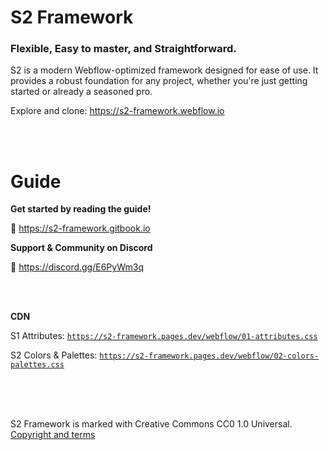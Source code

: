 # S2 Framework

### Flexible, Easy to master, and Straightforward.

S2 is a modern Webflow-optimized framework designed for ease of use. It provides a robust foundation for any project, whether you're just getting started or already a seasoned pro.

Explore and clone: https://s2-framework.webflow.io


<br><br>


# Guide

**Get started by reading the guide!**

📗 https://s2-framework.gitbook.io

**Support & Community on Discord**

💬 https://discord.gg/E6PyWm3q


<br><br>


**CDN**

S1 Attributes: <code>https://s2-framework.pages.dev/webflow/01-attributes.css</code>

S2 Colors & Palettes: <code>https://s2-framework.pages.dev/webflow/02-colors-palettes.css</code>


<br><br><br>


S2 Framework is marked with Creative Commons CC0 1.0 Universal.
[Copyright and terms](https://s2-framework.gitbook.io/docs/copyright-and-terms)
